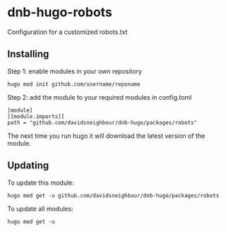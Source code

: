 # dnb-hugo-robots

Configuration for a customized robots.txt

## Installing

Step 1: enable modules in your own repository

```shell script
hugo mod init github.com/username/reponame
```

Step 2: add the module to your required modules in config.toml

```
[module]
[[module.imports]]
path = "github.com/davidsneighbour/dnb-hugo/packages/robots"
```

The next time you run hugo it will download the latest version of the module.

## Updating

To update this module:

```
hugo mod get -u github.com/davidsneighbour/dnb-hugo/packages/robots
```

To update all modules:

```
hugo mod get -u
```
